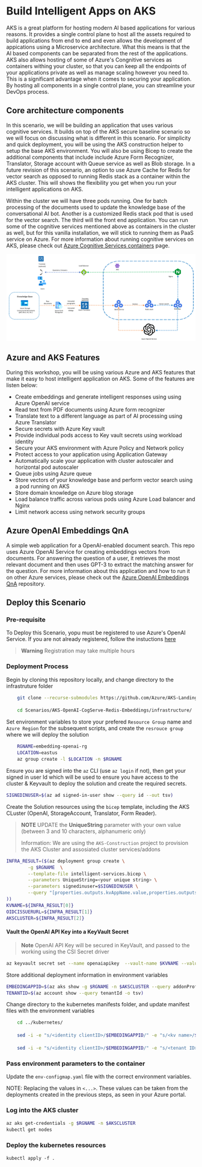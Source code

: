 # Build Intelligent Apps on AKS

AKS is a great platform for hosting modern AI based applications for various reasons. It provides a single control plane to host all the assets required to build applications from end to end and even allows the development of appications using a Microservice architecture. What this means is that the AI based components can be separated from the rest of the applications. AKS also allows hosting of some of Azure's Congnitive services as containers withing your cluster, so that you can keep all the endpoints of your applications private as well as manage scaling however you need to. This is a significant advantage when it comes to securing your application. By hosting all components in a single control plane, you can streamline your DevOps process. 

## Core architecture components
In this scenario, we will be building an application that uses various cognitive services. It builds on top of the AKS secure baseline scenario so we will focus on discussing what is different in this scenario. For simplicity and quick deployment, you will be using the AKS construction helper to setup the base AKS environment. You will also be using Bicep to create the additional components that include include Azure Form Recognizer, Translator, Storage account with Queue service as well as Blob storage. In a future revision of this scenario, an option to use Azure Cache for Redis for vector search as opposed to running Redis stack as a container within the AKS cluster. This will shows the flexibility you get when you run your intelligent applications on AKS.

Within the cluster we will have three pods running. One for batch processing of the documents used to update the knowledge base of the conversational AI bot. Another is a customized Redis stack pod that is used for the vector search. The third will the front end application. You can run some of the cognitive services mentioned above as containers in the cluster as well, but for this vanilla installation, we will stick to running them as PaaS service on Azure. For more information about running cognitive services on AKS, please check out [Azure Cognitive Services containers](https://learn.microsoft.com/en-us/azure/cognitive-services/cognitive-services-container-support) page.

![Architecture](../../media/architecture_aks_oai.png)

## Azure and AKS Features
During this workshop, you will be using various Azure and AKS features that make it easy to host intelligent application on AKS. Some of the features are listen below:
* Create embeddings and generate intelligent responses using using Azure OpenAI service
* Read text from PDF documents using Azure form recognizer
* Translate text to a different language as part of AI processing using Azure Translator
* Secure secrets with Azure Key vault
* Provide individual pods access to Key vault secrets using workload identity
* Secure your AKS environment with Azure Policy and Network policy
* Protect access to your application using Application Gateway
* Automatically scale your application with cluster autoscaler and horizontal pod autoscaler
* Queue jobs using Azure queue
* Store vectors of your knowledge base and perform vector search using a pod running on AKS
* Store domain knowledge on Azure blog storage
* Load balance traffic across various pods using Azure Load balancer and Nginx
* Limit network access using network security groups

## Azure OpenAI Embeddings QnA

A simple web application for a OpenAI-enabled document search. This repo uses Azure OpenAI Service for creating embeddings vectors from documents. For answering the question of a user, it retrieves the most relevant document and then uses GPT-3 to extract the matching answer for the question. For more information about this application and how to run it on other Azure services, please check out the [Azure OpenAI Embeddings QnA](https://github.com/azure-samples/azure-open-ai-embeddings-qna) repository.

## Deploy this Scenario

### Pre-requisite
To Deploy this Scenario, yopu must be registered to use Azure's OpenAI Service.  If you are not already registered, follow the instuctions [here](https://learn.microsoft.com/legal/cognitive-services/openai/limited-access)

> **Warning** 
> Registration may take multiple hours

### Deployment Process

Begin by cloning this repository locally, and change directory to the infrastruture folder
```bash
    git clone --recurse-submodules https://github.com/Azure/AKS-Landing-Zone-Accelerator

    cd Scenarios/AKS-OpenAI-CogServe-Redis-Embeddings/infrastructure/
```

Set environment variables to store your prefered `Resource Group` name and `Azure Region` for the subsequent scripts, and create the `resrouce group` where we will deploy the solution
```bash
    RGNAME=embedding-openai-rg
    LOCATION=eastus
    az group create -l $LOCATION -n $RGNAME
```

Ensure you are signed into the `az` CLI (use `az login` if not), then get your signed in user Id  which will be used to ensure you have access to the cluster & Keyvault to deploy the solution and create the required secrets.
```bash
SIGNEDINUSER=$(az ad signed-in-user show --query id --out tsv)
```


Create the Solution resources using the `bicep` template, including the AKS CLuster (OpenAI, StorageAccount, Translator, Form Reader).

> **NOTE**
> UPDATE the **UniqueString** parameter with your own value (between 3 and 10 characters, alphanumeric only)
> 
> Information: We are using the `AKS-Construction` project to provision the AKS Cluster and assosiated cluster services/addons

```bash
INFRA_RESULT=($(az deployment group create \
        -g $RGNAME  \
        --template-file intelligent-services.bicep \
        --parameters UniqueString=<your unique string> \
        --parameters signedinuser=$SIGNEDINUSER \
        --query "[properties.outputs.kvAppName.value,properties.outputs.aksOidcIssuerUrl.value,properties.outputs.aksClusterName.value]" -o tsv \
))
KVNAME=${INFRA_RESULT[0]}
OIDCISSUERURL=${INFRA_RESULT[1]}
AKSCLUSTER=${INFRA_RESULT[2]}
```

#### Vault the OpenAI API Key into a KeyVault Secret

> **Note** 
> OpenAI API Key will be secured in KeyVault, and passed to the working using the CSI Secret driver


```bash
az keyvault secret set --name openaiapikey  --vault-name $KVNAME --value <OpenAI API Key>
```


Store additional deployment information in environment variables
```bash
EMBEDINGAPPID=$(az aks show -g $RGNAME -n $AKSCLUSTER --query addonProfiles.azureKeyvaultSecretsProvider.identity.clientId -o tsv)
TENANTID=$(az account show --query tenantId -o tsv)
```

Change directory to the kubernetes manifests folder, and update manifest files with the environment variables

```bash
    cd ../kubernetes/

    sed -i -e "s/<identity clientID>/$EMBEDINGAPPID/" -e "s/<kv name>/$KVNAME/" -e "s/<tenant ID>/$TENANTID/"  secret-provider-class.yaml

    sed -i -e "s/<identity clientID>/$EMBEDINGAPPID/" -e "s/<tenant ID>/$TENANTID/" svc-accounts.yaml
```


### Pass environment parameters to the container


Update the `env-configmap.yaml` file with the correct environment variables.

NOTE: Replacing the values in `<...>`.  These values can be taken from the deployments created in the previous steps, as seen in your Azure portal.



### Log into the AKS cluster

```bash
az aks get-credentials -g $RGNAME -n $AKSCLUSTER
kubectl get nodes
```


### Deploy the kubernetes resources
```
kubectl apply -f .
```



